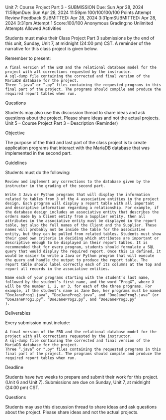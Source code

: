 Unit 7: Course Project Part 3 - SUBMISSION
Due: Sun Apr 28, 2024 11:59pmDue: Sun Apr 28, 2024 11:59pm
100/100100/100 Points
Attempt
Review Feedback
SUBMITTED: Apr 28, 2024 3:31pmSUBMITTED: Apr 28, 2024 3:31pm
Attempt 1 Score:100/100
Anonymous Grading:no
Unlimited Attempts Allowed
Activities

Students must make their Class Project Part 3 submissions by the end of this unit, Sunday, Unit 7, at midnight (24:00 pm) CST. A reminder of the narrative for this class project is given below.

Remember to present:

    A final version of the ERD and the relational database model for the project with all corrections requested by the instructor.
    A sql-dump file containing the corrected and final version of the MariaDB database for the project.
    Three “.java” or “.py” files containing the requested programs in this final part of the project. The programs should compile and produce the required report tables when run.

Questions

Students may also use this discussion thread to share ideas and ask questions about the project. Please share ideas and not the actual projects.
Unit 5 – Course Project Part 3 – Description  (Reminder)

Objective

The purpose of the third and last part of the class project is to create application programs that interact with the MariaDB database that was implemented in the second part.

Guidelines

Students must do the following:

    Review and implement any corrections to the database given by the instructor in the grading of the second part.

    Write 3 Java or Python programs that will display the information related to tables from 3 of the 4 associative entities in the project design. Each program will display a report table with all important and descriptive information regarding a relationship. For example, if the database design includes an associative entity that describes the orders made by a Client entity from a Supplier entity, then all attributes in the associative entity must be displayed in the report table, but also the full names of the Client and the Supplier. These names will probably not be inside the table for the associative entity, but they can be pulled from related tables. Students must show their good own criteria in deciding which attributes are important or descriptive enough to be displayed in their report tables. It is recommended that for every program, students should formulate a SQL query that would display the required report. Once this is defined, it would be easier to write a Java or Python program that will execute the query and handle the output to produce the report table. The report table should label correctly each of its columns at the top and report all records in the associative entities.

    Name each of your programs starting with the student’s last name, followed by the student’s first name, and the word “ProgX”, where X will be the number 1, 2, or 3, for each of the three programs. For example, if the student’s name is Jane Doe, her programs must be named “DoeJaneProg1.java”, “DoeJaneProg2.java”, and “DoeJaneProg3.java” (or “DoeJaneProg1.py”, “DoeJaneProg2.py”, and “DoeJaneProg3.py”
    ).

Deliverables

Every submission must include:

    A final version of the ERD and the relational database model for the project with all corrections requested by the instructor.
    A sql-dump file containing the corrected and final version of the MariaDB database for the project.
    Three “.java” or ".py" files containing the requested programs in this final part of the project. The programs should compile and produce the required report tables when run.

Deadline

Students have two weeks to prepare and submit their work for this project. (Unit 6 and Unit 7). Submissions are due on Sunday, Unit 7, at midnight (24:00 pm) CST.

Questions

Students may use this discussion thread to share ideas and ask questions about the project. Please share ideas and not the actual projects.